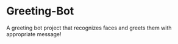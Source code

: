 # Greeting-Bot
A greeting bot project that recognizes faces and greets them with appropriate message!
